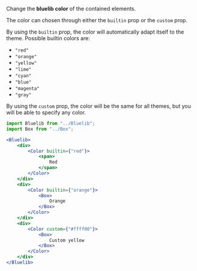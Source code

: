 Change the **bluelib color** of the contained elements.

The color can chosen through either the `builtin` prop or the `custom` prop. 

By using the `builtin` prop, the color will automatically adapt itself to the theme. Possible builtin colors are:
- `"red"`
- `"orange"`
- `"yellow"`
- `"lime"`
- `"cyan"`
- `"blue"`
- `"magenta"`
- `"gray"`

By using the `custom` prop, the color will be the same for all themes, but you will be able to specify any color.

```jsx
import Bluelib from "../Bluelib";
import Box from "../Box";

<Bluelib>
    <div>
        <Color builtin={"red"}>
            <span>
                Red
            </span>
        </Color>
    </div>
    <div>
        <Color builtin={"orange"}>
            <Box>
                Orange
            </Box>
        </Color>
    </div>
    <div>
        <Color custom={"#ffff00"}>
            <Box>
                Custom yellow
            </Box>
        </Color>
    </div>
</Bluelib>
```
